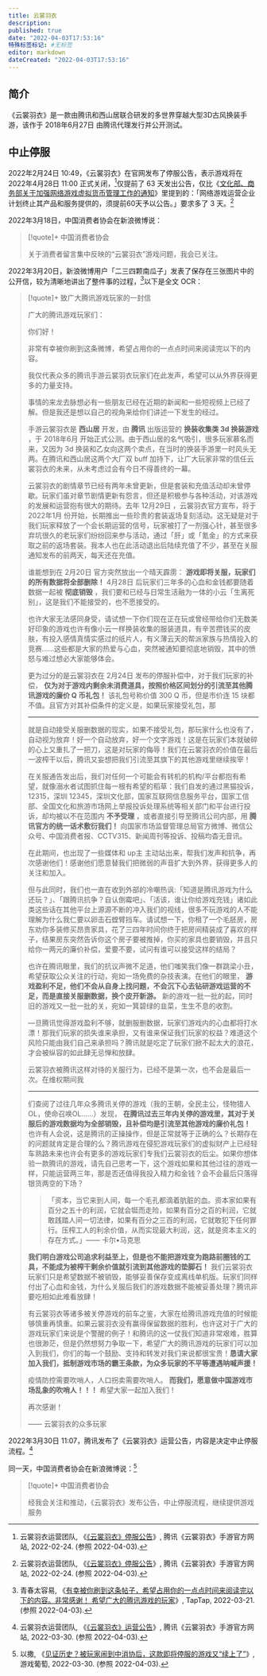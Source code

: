 ```yaml
---
title: 云裳羽衣
description:
published: true
date: "2022-04-03T17:53:16"
特殊标签标记: #无标签
editor: markdown
dateCreated: "2022-04-03T17:53:16"
---
```


## 简介

《云裳羽衣》是一款由腾讯和西山居联合研发的多世界穿越大型3D古风换装手游，该作于 2018年6月27日 由腾讯代理发行并公开测试。

## 中止停服

2022年2月24日 10:49，《云裳羽衣》在官网发布了停服公告，表示游戏将在 2022年4月28日 11:00 正式关闭，[^910514]仅提前了 63 天发出公告，仅比《[文化部、商务部关于加强网络游戏虚拟货币管理工作的通知][]》里提到的：「网络游戏运营企业计划终止其产品和服务提供的，须提前60天予以公告。」要求多了 3 天。[^910514]

[文化部、商务部关于加强网络游戏虚拟货币管理工作的通知]: /rule/多部门/关于加强网络游戏虚拟货币管理工作的通知.md

[^910514]: 云裳羽衣运营团队, 《[《云裳羽衣》停服公告](https://web.archive.org/web/20220403100259/https://ysyy.qq.com/webplat/info/news_version3/29584/34471/34478/34479/m20002/202202/910514.shtml)》, 腾讯《云裳羽衣》手游官方网站, 2022-02-24. (参照 2022-04-03).

2022年3月18日，中国消费者协会在新浪微博说：

> [!quote]+ 中国消费者协会
>
> 关于消费者留言集中反映的“云裳羽衣”游戏问题，我会已关注。

2022年3月20日，新浪微博用户「二三四颗南瓜子」发表了保存在三张图片中的公开信，较为清晰地讲出了整件事的过程，[^3538]以下是全文 OCR：

[^3538]: 青春太容易, 《[有幸被你刷到这条帖子，希望占用你的一点点时间来阅读完以下的内容。非常感谢！ 希望广大的腾讯游戏的玩家](https://archive.is/Z3L5c "https://www.taptap.com/moment/255076563538675042")》, TapTap, 2022-03-21. (参照 2022-04-03).

> [!quote]+ 致广大腾讯游戏玩家的一封信
>
> 广大的腾讯游戏玩家们：
>
> 你们好！
>
> 非常有幸被你刷到这条微博，希望占用你的一点点时间来阅读完以下的内容。
>
> 我仅代表众多的腾讯手游云裳羽衣玩家们在此发声，希望可以从外界获得更多的力量支持。
>
> 事情的来龙去脉想必有一些朋友已经在近期的新闻和一些短视频上已经了解。但是我还是想以自己的视角来给你们讲述一下发生的经过。
>
> 手游云裳羽衣是 **西山居** 开发，由 **腾讯** 出版运营的 **换装收集类 3d 换装游戏** ，于 2018年6月 开始正式公测。由于西山居的名气吸引，很多玩家慕名而来，又因为 3d 换装和乙女向这两个卖点，在当时的换装手游里一时风头无两。在腾讯和西山居这两个大厂双 buff 加持下，让广大玩家非常的信任云裳羽衣的未来，从未考虑过会有今日不得善终的一幕。
>
> 云裳羽衣的剧情章节已经有两年未曾更新，但是套装和充值活动却未曾停歇。玩家们虽对章节剧情更新有怨言，但还是积极参与各种活动，对该游戏的发展和运营抱有很大的期待。去年 12月29日 ，云裳羽衣官方宣布，将于 2022年1月 份开始，长期推出一些珍贵的套装返场复刻活动。这无疑是对于我们玩家释放了一个会长期运营的信号，玩家被打了一剂强心针，甚至很多弃坑很久的老玩家们纷纷回来参与活动，通过「肝」或「氪金」的方式来获取之前的返场套装。我本人也在此活动退出后陆续充值了不少，甚至在关服通知发布的前两天，每天还在充值。
>
> 谁能想到在 2月20日 官方突然放出一个晴天霹雳： **游戏即将关服，玩家们的所有数据将全部删除！** 4月28日 后玩家们三年多的心血和金钱都要随着数据一起被 **彻底销毁** ，我们要和已经与日常生活融为一体的小云「生离死别」，这是我们不能接受的，也不愿接受的。
>
> 也许大家无法感同身受，请试想一下你们现在正在玩或曾经带给你们无数美好印象的游戏也许有像小云一样换装收集的服装道具，有辛苦攒钱买的皮肤，有投入感情真情实感过的纸片人，有义薄云天的帮派家族与热情投入的竞赛……这些都是大家的热爱与心血，突然被通知要彻底地销毁，其中的愤怒与难过想必大家能够体会。
>
> 更为过分的是云裳羽衣在 2月24日 发布的停服补偿中，对于我们玩家的补偿， **仅为对于游戏内剩余未消费道具，按照价格区间划分的引流至其他腾讯游戏的廉价 Q 币礼包！** 该礼包号称价值 300 Q 币，但是市价连 15 块都不值。且官方对其补偿条件的定义是，如果玩家接受礼包，那
>
> ---
>
> 就是自动接受关服删数据的现实，如果不接受礼包，那玩家什么也没有了，自动视为放弃！好一个自动放弃，好一个文字游戏！这是在玩家们本就破碎的心上又重扎了一把刀，这是对玩家的侮辱！我们在云裳羽衣的价值在最后一波榨干以后，腾讯又妄想把我们引流至其旗下的其他游戏里继续挨宰！
>
> 在关服通告发出后，我们对任何一个可能会有转机的机构/平台都抱有希望，就像溺水者试图抓住每一根有希望的稻草：我们自发的通过黑猫投诉，12315，深圳 12345，深圳文化部，国家互联网信息服务平台，国家工信部、全国文化和旅游市场网上举报投诉处理系统等相关部门和平台进行投诉，却均被以不在范围内 **不予受理** ，或者直接引导至腾讯公司内部，用 **腾讯官方的统一话术敷衍我们！** 向国家市场监督管理总局官方微博、微信公众号、中国消费者报、CCTV315、新闻周刊等投诉、投稿均杳无音讯。
>
> 在此期间，也出现了一些媒体和 up主 主动站出来，帮我们发声和抗争，再次感谢他们！感谢他们愿意替我们把微弱的声音扩大到外界，获得更多人的关注和加入。
>
> 但与此同时，我们也一直在收到外部的冷嘲热讽:「知道是腾讯游戏为什么还玩？」、「跟腾讯抗争？自认倒霉吧」、「活该，谁让你给游戏充钱」诸如此类这些话在其他平台上源源不断的冲入我们的视线，很多不玩游戏的人不能理解为什么我仁要以卵击石螳臂挡车。请试想一下，你租了一个毛胚房，房东劝你多装修买昂贵家具，花了三四年时间你终于把房间精装成了喜欢的样子，结果房东突然告诉你这个房子要被推掉，你买的家具也要销毁，并且只给你一两元的廉价补偿，爱要不要，试问有谁可以接受这样的结局？
>
> 也许在腾讯眼里，我们的抗议声微不足道，他们嗤笑我们像一群跳梁小丑，希望获取公众关注的行动，宛如一场免费的杂技表演。在他们的眼里， **游戏盈利不足，他们不会从自身上找问题，不会沉下心去钻研游戏运营的不足，而是直接关服删数据，换个皮开新游。** 新的游戏一批一批的起，同时旧的游戏又一批一批的关，宛如一箕碧绿的韭菜，生生不息的收割。
>
> —旦腾讯觉得游戏盈利不够，就删服删数据，玩家们游戏内的心血都将打水漂！那我们玩家的损失谁来承担，又有谁来保证我们玩家的权益？难道这个风险只能由我们自己来承担吗？腾讯就是吃定了玩家们掀不起太大的浪花，才会被纵容的如此肆无忌惮和放肆。
>
> 云裳羽衣被腾讯这样对待的关服行为，已经不是第一次，也不会是最后一次。在维权期间我
>
> ---
>
> 们查阅了过往几年众多腾讯关停的游戏（我的王朝，全民主公，怪物猎人OL，使命召唤OL……）发现， **在腾讯过去三年内关停的游戏里，其对于关服后的游戏数据均为全部销毁，且补偿均是引流至其他游戏的廉价礼包！** 也许有人会说，这是腾讯的正操操作，但是正常就等于正确的么？长期存在的问题就肯定是合理的么？腾讯游戏在侵犯游戏玩家们的虚拟财产上已经轻车熟路未来也许会有更多的游戏玩家们专我们云裳羽衣的后尘。如果你想体验一款腾讯的游戏，请先自己思考一下，这个游戏如果和其他过往的游戏一样，只能运营两三年，那是否还值得我投入精力和金钱？会不会最后只落得银货两空的下场？
>
> > 「资本，当它来到人间，每一个毛孔都滴着肮脏的血。资本家如果有百分之五十的利润，它就会铤而走险，如果有百分之百的利润，它就敢践踏人间一切法律，如果有百分之三百的利润，它就敢犯下任何罪行。压榨工人的利余价值，从而实现最大利润，这，就是资本主义的存在方式。」—— 卡尔•马克思
>
> **我们明白游戏公司追求利益至上，但是也不能把游戏变为跑路前圈钱的工具，不能成为被榨干剩余价值就引流到其他游戏的垫脚石！** 我们云裳羽衣玩家们只是希望数据不被销毁，能够妥善保存变成离线单机版。玩家们同样付出了心血和金钱，为什么关服后我们的游戏数据不能被妥善处理？腾讯非要吃相如此难看放肆！
>
> 有云裳羽衣等诸多被关停游戏的前车之鉴，大家在给腾讯游戏充值的时候能够慎重再慎重。如果云裳羽衣没有赢得保留数据的胜利，也许这对于广大的游戏玩家们来说是个警醒的例子！和腾讯的这一仗我们知道非常艰难，胜算也很渺茫，但是仍然想努力争取一下，希望广大的腾讯游戏的玩家们可以加入到我们，你们的每一个鼓励、支持和转发对我们来说都很宝贵！**恳请大家加入我们，抵制游戏市场的霸王条款，为众多玩家的不平等遭遇呐喊声援！**
>
> 疫情防控需要吹哨人，人口拐卖需要吹哨人。 **而我们，愿意做中国游戏市场乱象的吹哨人！！！** 希望大家一起加入我们！
>
> 再次感谢！
>
> —— 云裳羽衣的众多玩家

2022年3月30日 11:07，腾讯发布了《云裳羽衣》运营公告，内容是决定中止停服流程。[^912509]

[^912509]: 云裳羽衣运营团队, 《[《云裳羽衣》运营公告](https://web.archive.org/web/20220403100304/https://ysyy.qq.com/webplat/info/news_version3/29584/34471/34478/34479/m20002/202203/912509.shtml)》, 腾讯《云裳羽衣》手游官方网站, 2022-03-30. (参照 2022-04-03).

同一天，中国消费者协会在新浪微博说：[^23268]

[^23268]: 以撒, 《[见证历史？被玩家闹到中消协后，这款即将停服的游戏又“续上了”](https://web.archive.org/web/20220403032125/http://youxiputao.com/articles/23268)》, 游戏葡萄, 2022-03-30. (参照 2022-04-03).

> [!quote]+ 中国消费者协会
>
> 经我会关注和推动，《云裳羽衣》发布公告，中止停服流程，继续提供游戏服务
